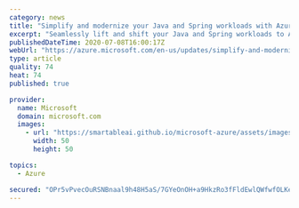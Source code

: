 ```yaml
---
category: news
title: "Simplify and modernize your Java and Spring workloads with Azure Service Bus"
excerpt: "Seamlessly lift and shift your Java and Spring workloads to Azure while also modernizing your application stack to take full advantage of the benefits of cloud computing. Azure Service Bus Premium tier now has feature parity with Java Message Service 2.0 over Advanced Message Queuing Protocol (in preview)."
publishedDateTime: 2020-07-08T16:00:17Z
webUrl: "https://azure.microsoft.com/en-us/updates/simplify-and-modernize-your-java-and-spring-workloads-with-azure-service-bus/"
type: article
quality: 74
heat: 74
published: true

provider:
  name: Microsoft
  domain: microsoft.com
  images:
    - url: "https://smartableai.github.io/microsoft-azure/assets/images/organizations/microsoft.com-50x50.jpg"
      width: 50
      height: 50

topics:
  - Azure

secured: "OPr5vPvecOuRSNBnaal9h48H5aS/7GYeOnOH+a9HkzRo3fFldEwlQWfwfOLKe+kGNvGz5OCJLl9cOfvLP9+gxIKbK43KLdzHYASq51ErDVn6vETjRKM2oWBbtAyYgMrMCvkFb5h3qsNO6J9Fpwdh7lcA4qMtg0YZ+fXbRAFjzhxbaaAJq0idRX1I9xXgzRZug/uAZLYsLLAnW+BP/+QoXKQfEzj8GYUejtX4v4+ZsHICB/rDFwjcS6ivbfnIkhYfFjFs32yrUtLYH871nNUKd/4i/qhB7s6K7yUUfPjZK5f2ryZgh9WeJqqIem5KD2xmsxmraAmDKJAhbI5dwJr/fA==;JyPjxpsezHAazxDZZIL6Mw=="
---
```


